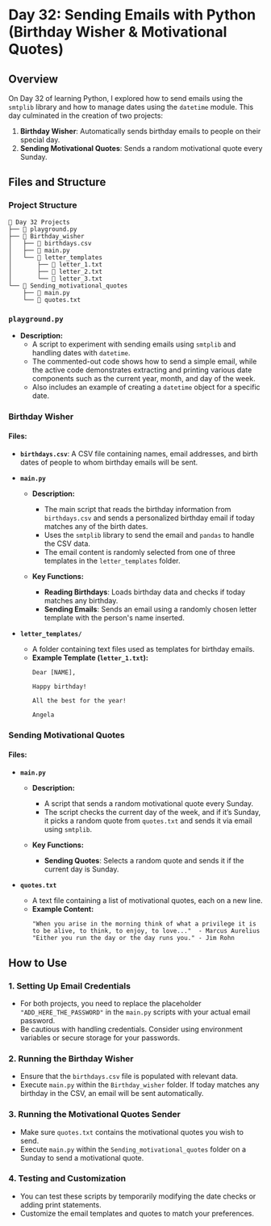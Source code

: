 # Day 32: Sending Emails with Python (Birthday Wisher & Motivational Quotes)

## Overview
On Day 32 of learning Python, I explored how to send emails using the `smtplib` library and how to manage dates using the `datetime` module. This day culminated in the creation of two projects:
1. **Birthday Wisher**: Automatically sends birthday emails to people on their special day.
2. **Sending Motivational Quotes**: Sends a random motivational quote every Sunday.

## Files and Structure

### Project Structure
```
📁 Day 32 Projects
├── 📄 playground.py
├── 📁 Birthday_wisher
│   ├── 📄 birthdays.csv
│   ├── 📄 main.py
│   └── 📁 letter_templates
│       ├── 📄 letter_1.txt
│       ├── 📄 letter_2.txt
│       └── 📄 letter_3.txt
└── 📁 Sending_motivational_quotes
    ├── 📄 main.py
    └── 📄 quotes.txt
```

### `playground.py`
- **Description:**
  - A script to experiment with sending emails using `smtplib` and handling dates with `datetime`.
  - The commented-out code shows how to send a simple email, while the active code demonstrates extracting and printing various date components such as the current year, month, and day of the week.
  - Also includes an example of creating a `datetime` object for a specific date.

### Birthday Wisher
#### Files:
- **`birthdays.csv`**: A CSV file containing names, email addresses, and birth dates of people to whom birthday emails will be sent.


- **`main.py`**
  - **Description:**
    - The main script that reads the birthday information from `birthdays.csv` and sends a personalized birthday email if today matches any of the birth dates.
    - Uses the `smtplib` library to send the email and `pandas` to handle the CSV data.
    - The email content is randomly selected from one of three templates in the `letter_templates` folder.
  
  - **Key Functions:**
    - **Reading Birthdays**: Loads birthday data and checks if today matches any birthday.
    - **Sending Emails**: Sends an email using a randomly chosen letter template with the person's name inserted.

- **`letter_templates/`**
  - A folder containing text files used as templates for birthday emails.
  - **Example Template (`letter_1.txt`):**
    ```
    Dear [NAME],

    Happy birthday!

    All the best for the year!

    Angela
    ```

### Sending Motivational Quotes
#### Files:
- **`main.py`**
  - **Description:**
    - A script that sends a random motivational quote every Sunday.
    - The script checks the current day of the week, and if it’s Sunday, it picks a random quote from `quotes.txt` and sends it via email using `smtplib`.

  - **Key Functions:**
    - **Sending Quotes**: Selects a random quote and sends it if the current day is Sunday.

- **`quotes.txt`**
  - A text file containing a list of motivational quotes, each on a new line.
  - **Example Content:**
    ```
    "When you arise in the morning think of what a privilege it is to be alive, to think, to enjoy, to love..."  - Marcus Aurelius
    "Either you run the day or the day runs you." - Jim Rohn
    ```

## How to Use

### 1. **Setting Up Email Credentials**
   - For both projects, you need to replace the placeholder `"ADD_HERE_THE_PASSWORD"` in the `main.py` scripts with your actual email password.
   - Be cautious with handling credentials. Consider using environment variables or secure storage for your passwords.

### 2. **Running the Birthday Wisher**
   - Ensure that the `birthdays.csv` file is populated with relevant data.
   - Execute `main.py` within the `Birthday_wisher` folder. If today matches any birthday in the CSV, an email will be sent automatically.

### 3. **Running the Motivational Quotes Sender**
   - Make sure `quotes.txt` contains the motivational quotes you wish to send.
   - Execute `main.py` within the `Sending_motivational_quotes` folder on a Sunday to send a motivational quote.

### 4. **Testing and Customization**
   - You can test these scripts by temporarily modifying the date checks or adding print statements.
   - Customize the email templates and quotes to match your preferences.
